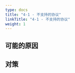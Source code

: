 ```yaml
---
type: docs
title: "4-1 - 不支持的协议"
linkTitle: "4-1 - 不支持的协议"
weight: 1
---
```


## 可能的原因





## 对策



<p style="margin-top: 3rem;"> </p>